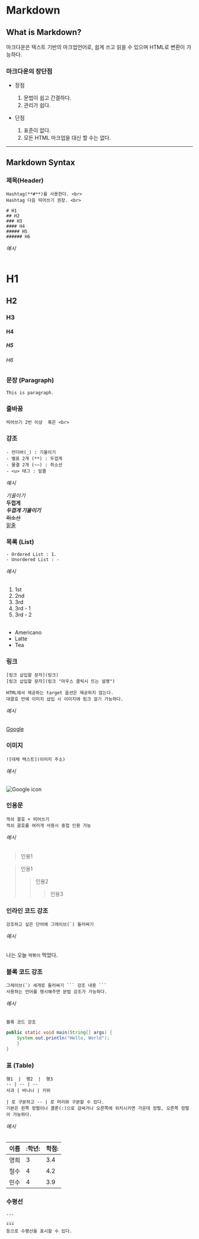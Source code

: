 # Markdown

## What is Markdown?

마크다운은 텍스트 기반의 마크업언어로, 쉽게 쓰고 읽을 수 있으며 HTML로 변환이 가능하다.

### 마크다운의 장단점

- 장점
  1. 문법이 쉽고 간결하다.
  1. 관리가 쉽다.

- 단점
  1. 표준이 없다.
  1. 모든 HTML 마크업을 대신 할 수는 없다.


---

## Markdown Syntax

### 제목(Header)

```
Hashtag(**#**)를 사용한다. <br>
Hashtag 다음 띄어쓰기 권장. <br>

# H1
## H2
### H3
#### H4
##### H5
###### H6
```
_예시_ <br><br>

# H1
## H2
### H3
#### H4
##### H5
###### H6

### 문장 (Paragraph)

```
This is paragraph.
```

### 줄바꿈

```
띄어쓰기 2번 이상  혹은 <br>
```

### 강조

```
- 언더바(_) : 기울이기
- 별표 2개 (**) : 두껍게
- 물결 2개 (~~) : 취소선
- <u> 태그 : 밑줄
```

_예시_       

_기울이기_ <br>
**두껍게** <br>
**_두껍게 기울이기_** <br>
~~취소선~~ <br>
<u>밑줄</u> <br>

### 목록 (List)

```
- Ordered List : 1.
- Unordered List : -
```

_예시_ <br><br>

1. 1st
1. 2nd
1. 3rd
  1. 3rd - 1
  1. 3rd - 2
<br><br>

- Americano
- Latte
- Tea


### 링크

```
[링크 삽입할 문자](링크)
[링크 삽입할 문자](링크 "마우스 클릭시 뜨는 설명")

HTML에서 제공하는 target 옵션은 제공하지 않는다.
대괄호 안에 이미지 삽입 시 이미지에 링크 걸기 가능하다.
```

_예시_ <br><br>

[Google](https://www.google.co.kr "Google로 이동")


### 이미지

```
![대체 텍스트](이미지 주소)
```

_예시_ <br><br>

![Google icon](https://www.google.com/search?q=%EA%B5%AC%EA%B8%80&sxsrf=APq-WBvevqI5unAUConl225kPoRVKZvMsQ:1649854115533&tbm=isch&source=iu&ictx=1&vet=1&fir=mM5eejaz-bUIsM%252C0UCf55-GTy6fDM%252C%252Fm%252F045c7b&usg=AI4_-kQtNF6bifw2yFn_zXZJH8-lyVrTOw&sa=X&ved=2ahUKEwifyPLDiZH3AhVNCYgKHVEMBdEQ_B16BAg-EAI#imgrc=mM5eejaz-bUIsM)

### 인용문

```
꺽쇠 괄호 + 띄어쓰기
꺽쇠 괄호를 여러개 사용시 중첩 인용 가능
```

_예시_ <br><br>

> 인용1

> 인용1
>> 인용2
>>> 인용3


### 인라인 코드 강조

```
강조하고 싶은 단어에 그레이브(`) 둘러싸기
```

_예시_ <br><br>

나는 오늘 `떡볶이` 먹었다.


### 블록 코드 강조

```
그레이브(`) 세개로 둘러싸기 ``` 강조 내용 ```
사용하는 언어를 명시해주면 문법 강조가 가능하다.
```

_예시_ <br><br>

```
블록 코드 강조
```

``` java
public static void main(String[] args) {
	System.out.println("Hello, World");
    }
}
```

### 표 (Table)

```
행1  |  행2  |  행3
-- | -- | --
사과 | 바나나 | 키위

| 로 구분하고 -- | 로 머리와 구분할 수 있다.
기본은 왼쪽 정렬이나 콜론(:)으로 감싸거나 오른쪽에 위치시키면 가운데 정렬, 오른쪽 정렬이 가능하다.
```

_예시_ <br><br>

이름 | :학년: | 학점:
--|--|--
영희 | 3 | 3.4
철수 | 4 | 4.2
민수 | 4 | 3.9


### 수평선

```
---
___
***
등으로 수평선을 표시할 수 있다.
```
